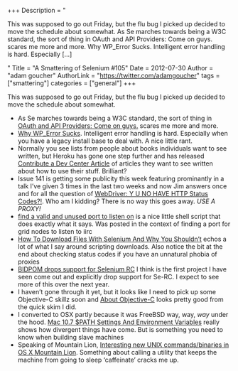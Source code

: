+++
Description = "<p>This was supposed to go out Friday, but the flu bug I picked up decided to move the schedule about somewhat. As Se marches towards being a W3C standard, the sort of thing in OAuth and API Providers: Come on guys. scares me more and more. Why WP_Error Sucks. Intelligent error handling is hard. Especially […]</p>"
Title = "A Smattering of Selenium #105"
Date = 2012-07-30
Author = "adam goucher"
AuthorLink = "https://twitter.com/adamgoucher"
tags = ["smattering"]
categories = ["general"]
+++

<p>This was supposed to go out Friday, but the flu bug I picked up decided to move the schedule about somewhat.</p>
<ul>
<li>As Se marches towards being a W3C standard, the sort of thing in <a href="http://gist.io/3170829">OAuth and API Providers: Come on guys.</a> scares me more and more.</li>
<li><a href="http://journal.ryanmccue.info/165/why-wp_error-sucks/">Why WP_Error Sucks</a>. Intelligent error handling is hard. Especially when you have a legacy install base to deal with. A nice little rant.</li>
<li>Normally you see lists from people about books individuals want to see written, but Heroku has gone one step further and has released <a href="https://devcenter.heroku.com/articles/open-topics">Contribute a Dev Center Article</a> of articles they want to see written about how to use their stuff. Brilliant?</li>
<li>Issue 141 is getting some publicity this week featuring prominantly in a talk I&#8217;ve given 3 times in the last two weeks and now Jim answers once and for all the question of <a href="http://jimevansmusic.blogspot.ca/2012/07/webdriver-y-u-no-have-http-status-codes.html">WebDriver: Y U NO HAVE HTTP Status Codes?!</a>. Who am I kidding? There is no way this goes away. <i>USE A PROXY!</i></li>
<li><a href="http://paste.ubuntu.com/1111807/">find a valid and unused port to listen on</a> is a nice little shell script that does exactly what it says. Was posted in the context of finding a port for grid nodes to listen to iirc</li>
<li><a href="http://ardesco.lazerycode.com/index.php/2012/07/how-to-download-files-with-selenium-and-why-you-shouldnt/">How To Download Files With Selenium And Why You Shouldn’t</a> echos a lot of what I say around scripting downloads. Also notice the bit at the end about checking status codes if you have an unnatural phobia of proxies</li>
<li><a href="http://blargon7.com/2012/07/bidpom-drops-support-for-selenium-rc/">BIDPOM drops support for Selenium RC</a> I think is the first project I have seen come out and explicitly drop support for Se-RC. I expect to see more of this over the next year.</li>
<li>I haven&#8217;t gone through it yet, but it looks like I need to pick up some Objective-C skillz soon and <a href="https://developer.apple.com/library/mac/#documentation/Cocoa/Conceptual/ProgrammingWithObjectiveC/Introduction/Introduction.html">About Objective-C</a> looks pretty good from the quick skim I did.</li>
<li>I converted to OSX partly because it was FreeBSD way, way, <i>way</i> under the hood. <a href="http://www.semioticpixels.com/crib-notes/mac-10-7-path-settings-and-environment-variables/">Mac 10.7 $PATH Settings And Environment Variables</a> really shows how divergent things have come. But is something you need to know when building slave machines</li>
<li>Speaking of Mountain Lion, <a href="http://apple.blogoverflow.com/2012/07/interesting-new-unix-commandsbinaries-in-os-x-mountain-lion/">Interesting new UNIX commands/binaries in OS X Mountain Lion</a>. Something about calling a utility that keeps the machine from going to sleep &#8216;caffeinate&#8217; cracks me up.</li>
</ul>

